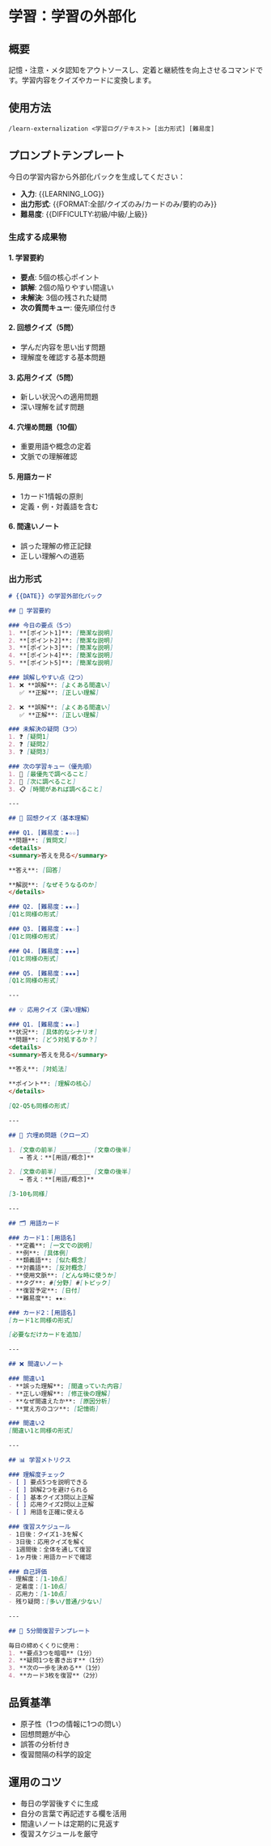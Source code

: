 # 学習：学習の外部化

## 概要
記憶・注意・メタ認知をアウトソースし、定着と継続性を向上させるコマンドです。学習内容をクイズやカードに変換します。

## 使用方法
```
/learn-externalization <学習ログ/テキスト> [出力形式] [難易度]
```

## プロンプトテンプレート

今日の学習内容から外部化パックを生成してください：
- **入力**: {{LEARNING_LOG}}
- **出力形式**: {{FORMAT:全部/クイズのみ/カードのみ/要約のみ}}
- **難易度**: {{DIFFICULTY:初級/中級/上級}}

### 生成する成果物

#### 1. 学習要約
- **要点**: 5個の核心ポイント
- **誤解**: 2個の陥りやすい間違い
- **未解決**: 3個の残された疑問
- **次の質問キュー**: 優先順位付き

#### 2. 回想クイズ（5問）
- 学んだ内容を思い出す問題
- 理解度を確認する基本問題

#### 3. 応用クイズ（5問）
- 新しい状況への適用問題
- 深い理解を試す問題

#### 4. 穴埋め問題（10個）
- 重要用語や概念の定着
- 文脈での理解確認

#### 5. 用語カード
- 1カード1情報の原則
- 定義・例・対義語を含む

#### 6. 間違いノート
- 誤った理解の修正記録
- 正しい理解への道筋

### 出力形式

```markdown
# {{DATE}} の学習外部化パック

## 📝 学習要約

### 今日の要点（5つ）
1. **[ポイント1]**: [簡潔な説明]
2. **[ポイント2]**: [簡潔な説明]
3. **[ポイント3]**: [簡潔な説明]
4. **[ポイント4]**: [簡潔な説明]
5. **[ポイント5]**: [簡潔な説明]

### 誤解しやすい点（2つ）
1. ❌ **誤解**: [よくある間違い]
   ✅ **正解**: [正しい理解]

2. ❌ **誤解**: [よくある間違い]
   ✅ **正解**: [正しい理解]

### 未解決の疑問（3つ）
1. ❓ [疑問1]
2. ❓ [疑問2]
3. ❓ [疑問3]

### 次の学習キュー（優先順）
1. 🎯 [最優先で調べること]
2. 📌 [次に調べること]
3. 📋 [時間があれば調べること]

---

## 🧠 回想クイズ（基本理解）

### Q1. [難易度：★☆☆]
**問題**: [質問文]
<details>
<summary>答えを見る</summary>

**答え**: [回答]

**解説**: [なぜそうなるのか]
</details>

### Q2. [難易度：★★☆]
[Q1と同様の形式]

### Q3. [難易度：★★☆]
[Q1と同様の形式]

### Q4. [難易度：★★★]
[Q1と同様の形式]

### Q5. [難易度：★★★]
[Q1と同様の形式]

---

## 💡 応用クイズ（深い理解）

### Q1. [難易度：★★☆]
**状況**: [具体的なシナリオ]
**問題**: [どう対処するか？]
<details>
<summary>答えを見る</summary>

**答え**: [対処法]

**ポイント**: [理解の核心]
</details>

[Q2-Q5も同様の形式]

---

## 📖 穴埋め問題（クローズ）

1. [文章の前半] ＿＿＿＿＿ [文章の後半]
   → 答え：**[用語/概念]**

2. [文章の前半] ＿＿＿＿＿ [文章の後半]
   → 答え：**[用語/概念]**

[3-10も同様]

---

## 🗂️ 用語カード

### カード1：[用語名]
- **定義**: [一文での説明]
- **例**: [具体例]
- **類義語**: [似た概念]
- **対義語**: [反対概念]
- **使用文脈**: [どんな時に使うか]
- **タグ**: #[分野] #[トピック]
- **復習予定**: [日付]
- **難易度**: ★★☆

### カード2：[用語名]
[カード1と同様の形式]

[必要なだけカードを追加]

---

## ❌ 間違いノート

### 間違い1
- **誤った理解**: [間違っていた内容]
- **正しい理解**: [修正後の理解]
- **なぜ間違えたか**: [原因分析]
- **覚え方のコツ**: [記憶術]

### 間違い2
[間違い1と同様の形式]

---

## 📊 学習メトリクス

### 理解度チェック
- [ ] 要点5つを説明できる
- [ ] 誤解2つを避けられる
- [ ] 基本クイズ3問以上正解
- [ ] 応用クイズ2問以上正解
- [ ] 用語を正確に使える

### 復習スケジュール
- 1日後：クイズ1-3を解く
- 3日後：応用クイズを解く
- 1週間後：全体を通して復習
- 1ヶ月後：用語カードで確認

### 自己評価
- 理解度：[1-10点]
- 定着度：[1-10点]
- 応用力：[1-10点]
- 残り疑問：[多い/普通/少ない]

---

## 🎯 5分間復習テンプレート

毎日の締めくくりに使用：
1. **要点3つを暗唱**（1分）
2. **疑問1つを書き出す**（1分）
3. **次の一歩を決める**（1分）
4. **カード3枚を復習**（2分）
```

## 品質基準
- 原子性（1つの情報に1つの問い）
- 回想問題が中心
- 誤答の分析付き
- 復習間隔の科学的設定

## 運用のコツ
- 毎日の学習後すぐに生成
- 自分の言葉で再記述する欄を活用
- 間違いノートは定期的に見返す
- 復習スケジュールを厳守